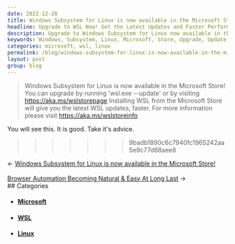 ```yaml
---
date: 2022-12-28
title: Windows Subsystem for Linux is now available in the Microsoft Store!
headline: Upgrade to WSL Now! Get the Latest Updates and Faster Performance from the Microsoft Store.
description: Upgrade to Windows Subsystem for Linux now available in the Microsoft Store! Get the latest updates and faster performance with 'wsl.exe --update' or a visit to the Microsoft Store page. For more information, visit the Microsoft Store info page to learn how to get the most out of WSL.
keywords: Windows, Subsystem, Linux, Microsoft, Store, Upgrade, Update, WSL, Installing, Latest, Performance, Information, Visit, Installing, Upgrade
categories: microsoft, wsl, linux
permalink: /blog/windows-subsystem-for-linux-is-now-available-in-the-microsoft-store/
layout: post
group: blog
---
```



> Windows Subsystem for Linux is now available in the Microsoft Store!
> You can upgrade by running 'wsl.exe --update' or by visiting https://aka.ms/wslstorepage
> Installing WSL from the Microsoft Store will give you the latest WSL updates, faster.
> For more information please visit https://aka.ms/wslstoreinfo

You will see this. It is good. Take it's advice.
>>>>>>> 9badb1890c6c7940fc1965242aa5e9c77d88aee8


<div class="arrow-links"><div class="post-nav-prev"><span class="arrow">&larr;&nbsp;</span><a href="/blog/windows-subsystem-for-linux-is-now-available-in-the-microsoft-store/">Windows Subsystem for Linux is now available in the Microsoft Store!</a></div> &nbsp; <div class="post-nav-next"><a href="/blog/browser-automation-becoming-natural-easy-at-long-last/">Browser Automation Becoming Natural & Easy At Long Last</a><span class="arrow">&nbsp;&rarr;</span></div></div>
## Categories

<ul>
<li><h4><a href='/microsoft/'>Microsoft</a></h4></li>
<li><h4><a href='/wsl/'>WSL</a></h4></li>
<li><h4><a href='/linux/'>Linux</a></h4></li></ul>